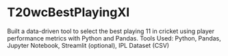 # T20wcBestPlayingXI
Built a data-driven tool to select the best playing 11 in cricket using player performance metrics with Python and Pandas.  Tools Used: Python, Pandas, Jupyter Notebook, Streamlit (optional), IPL Dataset (CSV)
